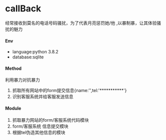 # callBack
经常接收到莫名的电话号码骚扰，为了代表月亮惩罚她/他 ,以暴制暴，让其体验骚扰的魅力
#### Env
+ language:python 3.8.2
+ database:sqlite
#### Method
利用暴力对抗暴力
1. 抓取所有网站中的form提交信息{name:'',tel:'***********'}
2. 识别客服系统并给客服发送信息
#### Module
1. 抓取暴力网站的form/客服系统代码模块
2. form/客服系统 信息提交模块
3. 根据tel伪造其他信息的模块

